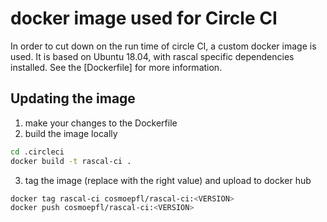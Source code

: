 # docker image used for Circle CI

In order to cut down on the run time of circle CI, a custom docker image is
used. It is based on Ubuntu 18.04, with rascal specific dependencies installed.
See the [Dockerfile] for more information.

## Updating the image

1. make your changes to the Dockerfile
2. build the image locally

```bash
cd .circleci
docker build -t rascal-ci .
```

3. tag the image (replace <VERSION> with the right value) and upload to docker hub

```bash
docker tag rascal-ci cosmoepfl/rascal-ci:<VERSION>
docker push cosmoepfl/rascal-ci:<VERSION>
```
